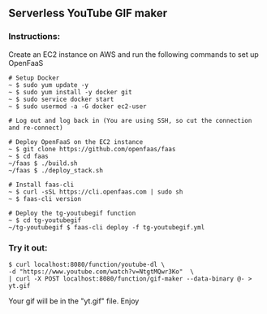 ## Serverless YouTube GIF maker


### Instructions:

Create an EC2 instance on AWS and run the following commands to set up OpenFaaS

```
# Setup Docker
~ $ sudo yum update -y
~ $ sudo yum install -y docker git
~ $ sudo service docker start
~ $ sudo usermod -a -G docker ec2-user
```

```
# Log out and log back in (You are using SSH, so cut the connection and re-connect)
```

```
# Deploy OpenFaaS on the EC2 instance
~ $ git clone https://github.com/openfaas/faas
~ $ cd faas
~/faas $ ./build.sh
~/faas $ ./deploy_stack.sh
```

```
# Install faas-cli
~ $ curl -sSL https://cli.openfaas.com | sudo sh
~ $ faas-cli version
```

```
# Deploy the tg-youtubegif function
~ $ cd tg-youtubegif
~/tg-youtubegif $ faas-cli deploy -f tg-youtubegif.yml
```

### Try it out:

```
$ curl localhost:8080/function/youtube-dl \
-d "https://www.youtube.com/watch?v=NtgtMQwr3Ko"  \
| curl -X POST localhost:8080/function/gif-maker --data-binary @- > yt.gif
```

Your gif will be in the "yt.gif" file. Enjoy

